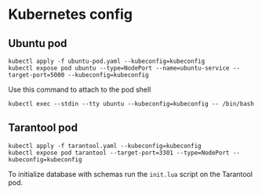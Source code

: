 # Kubernetes config
## Ubuntu pod
```
kubectl apply -f ubuntu-pod.yaml --kubeconfig=kubeconfig
kubectl expose pod ubuntu --type=NodePort --name=ubuntu-service --target-port=5000 --kubeconfig=kubeconfig
```

Use this command to attach to the pod shell
```
kubectl exec --stdin --tty ubuntu --kubeconfig=kubeconfig -- /bin/bash
```

## Tarantool pod
```
kubectl apply -f tarantool.yaml --kubeconfig=kubeconfig
kubectl expose pod tarantool --target-port=3301 --type=NodePort --kubeconfig=kubeconfig
```

To initialize database with schemas run the `init.lua` script on the Tarantool pod.
